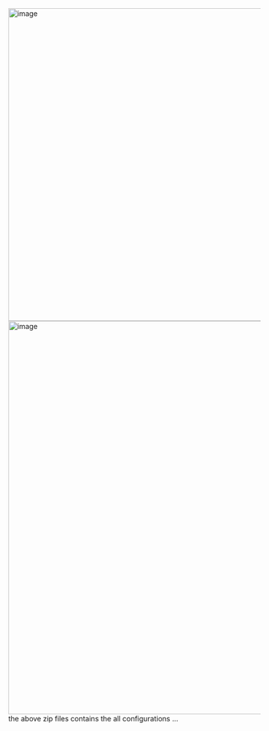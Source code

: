 <img width="813" height="625" alt="image" src="https://github.com/user-attachments/assets/aae5d0f0-ba73-48bf-9c7e-7c390e618306" />
<img width="1920" height="786" alt="image" src="https://github.com/user-attachments/assets/7b70a2e1-c99d-4ed4-8ac6-ebe668dedc2c" />
the above zip files contains the all configurations ...
